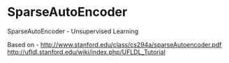 SparseAutoEncoder
=================

SparseAutoEncoder - Unsupervised Learning

Based on - 
http://www.stanford.edu/class/cs294a/sparseAutoencoder.pdf
http://ufldl.stanford.edu/wiki/index.php/UFLDL_Tutorial